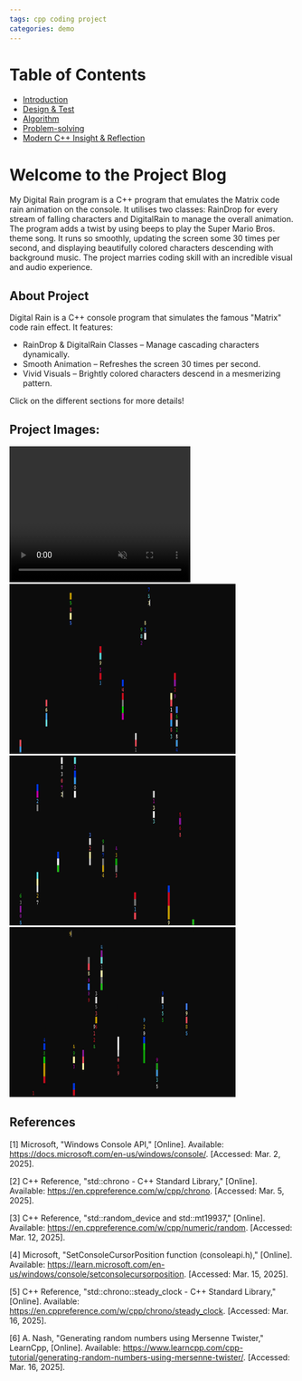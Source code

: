 ```yaml
---
tags: cpp coding project
categories: demo
---
```



# Table of Contents

- [Introduction](introduction.md)
- [Design & Test](design-test.md)
- [Algorithm](algorithm.md)
- [Problem-solving](problem-solving.md)
- [Modern C++ Insight & Reflection](modern-cpp.md)

# Welcome to the Project Blog

My Digital Rain program is a C++ program that emulates the Matrix code rain animation on the console. It utilises two classes: RainDrop for every stream of falling characters and DigitalRain to manage the overall animation. The program adds a twist by using beeps to play the Super Mario Bros. theme song. It runs so smoothly, updating the screen some 30 times per second, and displaying beautifully colored characters descending with background music. The project marries coding skill with an incredible visual and audio experience.

## About Project

Digital Rain is a C++ console program that simulates the famous "Matrix" code rain effect. It features:

- RainDrop & DigitalRain Classes – Manage cascading characters dynamically.
- Smooth Animation – Refreshes the screen 30 times per second.
- Vivid Visuals – Brightly colored characters descend in a mesmerizing pattern.

 Click on the different sections for more details!

## Project Images:


<video width="320" height="240" controls loop muted autoplay>
    <source src="docs/assets/images/Rain drops.mp4" type="video/mp4">
  
</video>


<img src="docs/assets/images/raindropimg.png" width="400" height="300">


<img src="docs/assets/images/raindropimg2.png" width="400" height="300">


<img src="docs/assets/images/raindropimg3.png" width="400" height="300">

## References

[1] Microsoft, "Windows Console API," [Online]. Available: https://docs.microsoft.com/en-us/windows/console/. [Accessed: Mar. 2, 2025].

[2] C++ Reference, "std::chrono - C++ Standard Library," [Online]. Available: https://en.cppreference.com/w/cpp/chrono. [Accessed: Mar. 5, 2025].

[3] C++ Reference, "std::random_device and std::mt19937," [Online]. Available: https://en.cppreference.com/w/cpp/numeric/random. [Accessed: Mar. 12, 2025].

[4] Microsoft, "SetConsoleCursorPosition function (consoleapi.h)," [Online]. Available: https://learn.microsoft.com/en-us/windows/console/setconsolecursorposition. [Accessed: Mar. 15, 2025].

[5] C++ Reference, "std::chrono::steady_clock - C++ Standard Library," [Online]. Available: https://en.cppreference.com/w/cpp/chrono/steady_clock. [Accessed: Mar. 16, 2025].

[6] A. Nash, "Generating random numbers using Mersenne Twister," LearnCpp, [Online]. Available: https://www.learncpp.com/cpp-tutorial/generating-random-numbers-using-mersenne-twister/. [Accessed: Mar. 16, 2025].
